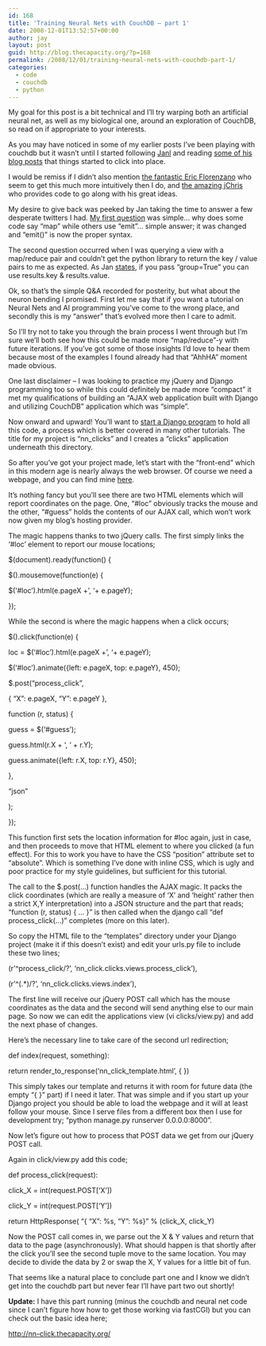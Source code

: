```yaml
---
id: 168
title: 'Training Neural Nets with CouchDB – part 1'
date: 2008-12-01T13:52:57+00:00
author: jay
layout: post
guid: http://blog.thecapacity.org/?p=168
permalink: /2008/12/01/training-neural-nets-with-couchdb-part-1/
categories:
  - code
  - couchdb
  - python
---
```

My goal for this post is a bit technical and I’ll try warping both an artificial neural net, as well as my biological one, around an exploration of CouchDB, so read on if appropriate to your interests.

As you may have noticed in some of my earlier posts I’ve been playing with couchdb but it wasn’t until I started following [Janl](http://twitter.com/janl) and reading [some of his blog posts](http://jan.prima.de/~jan/plok/index.php?url=archives/108-Programming-CouchDB-with-Javascript.html&serendipity[csuccess]=moderate) that things started to click into place.

I would be remiss if I didn’t also mention [the fantastic Eric Florenzano](http://www.eflorenzano.com/blog/post/why-couchdb-rocks/) who seem to get this much more intuitively then I do, and [the amazing jChris](http://jchris.mfdz.com/code/2008/11/my_couch_or_yours__shareable_ap) who provides code to go along with his great ideas.

My desire to give back was peeked by Jan taking the time to answer a few desperate twitters I had. [My first question](http://twitter.com/wjhuie/status/1022082284) was simple… why does some code say “map” while others use “emit”… simple answer; it was changed and “emit()” is now the proper syntax.

The second question occurred when I was querying a view with a map/reduce pair and couldn’t get the python library to return the key / value pairs to me as expected. As Jan [states](http://twitter.com/janl/status/1023371802), if you pass “group=True” you can use results.key & results.value.

Ok, so that’s the simple Q&A recorded for posterity, but what about the neuron bending I promised. First let me say that if you want a tutorial on Neural Nets and AI programming you’ve come to the wrong place, and secondly this is my “answer” that’s evolved more then I care to admit.

So I’ll try not to take you through the brain process I went through but I’m sure we’ll both see how this could be made more “map/reduce”-y with future iterations. If you’ve got some of those insights I’d love to hear them because most of the examples I found already had that “AhhHA” moment made obvious.

One last disclaimer – I was looking to practice my jQuery and Django programming too so while this could definitely be made more “compact” it met my qualifications of building an “AJAX web application built with Django and utilizing CouchDB” application which was “simple”.

Now onward and upward! You’ll want to [start a Django program](http://docs.djangoproject.com/en/dev/intro/tutorial01/?from=olddocs) to hold all this code, a process which is better covered in many other tutorials. The title for my project is “nn_clicks” and I creates a “clicks” application underneath this directory.

So after you’ve got your project made, let’s start with the “front-end” which in this modern age is nearly always the web browser. Of course we need a webpage, and you can find mine [here](http://media.thecapacity.org/files/nn_click_template.html).

It’s nothing fancy but you’ll see there are two HTML elements which will report coordinates on the page. One, “#loc” obviously tracks the mouse and the other, “#guess” holds the contents of our AJAX call, which won’t work now given my blog’s hosting provider.

The magic happens thanks to two jQuery calls. The first simply links the ‘#loc’ element to report our mouse locations;

$(document).ready(function() {
  
$().mousemove(function(e) {
  
$(‘#loc’).html(e.pageX +’, ‘+ e.pageY);
  
});

While the second is where the magic happens when a click occurs;

$().click(function(e) {
  
loc = $(‘#loc’).html(e.pageX +’, ‘+ e.pageY);
  
$(‘#loc’).animate({left: e.pageX, top: e.pageY}, 450);

$.post(“process_click”,
  
{ “X”: e.pageX, “Y”: e.pageY },
  
function (r, status) {
  
guess = $(‘#guess’);
  
guess.html(r.X + ‘, ‘ + r.Y);
  
guess.animate({left: r.X, top: r.Y}, 450);
  
},
  
“json”
  
);
  
});

This function first sets the location information for #loc again, just in case, and then proceeds to move that HTML element to where you clicked (a fun effect). For this to work you have to have the CSS “position” attribute set to “absolute”. Which is something I’ve done with inline CSS, which is ugly and poor practice for my style guidelines, but sufficient for this tutorial.

The call to the $.post(…) function handles the AJAX magic. It packs the click coordinates (which are really a measure of ‘X’ and ‘height’ rather then a strict X,Y interpretation) into a JSON structure and the part that reads; “function (r, status) { … }” is then called when the django call “def process_click(…)” completes (more on this later).

So copy the HTML file to the “templates” directory under your Django project (make it if this doesn’t exist) and edit your urls.py file to include these two lines;

(r’^process\_click/?’, ‘nn\_click.clicks.views.process_click’),
  
(r’^(.*)/?’, ‘nn_click.clicks.views.index’),

The first line will receive our jQuery POST call which has the mouse coordinates as the data and the second will send anything else to our main page. So now we can edit the applications view (vi clicks/view.py) and add the next phase of changes.

Here’s the necessary line to take care of the second url redirection;

def index(request, something):
  
return render\_to\_response(‘nn\_click\_template.html’, { })

This simply takes our template and returns it with room for future data (the empty “{ }” part) if I need it later. That was simple and if you start up your Django project you should be able to load the webpage and it will at least follow your mouse. Since I serve files from a different box then I use for development try; “python manage.py runserver 0.0.0.0:8000”.

Now let’s figure out how to process that POST data we get from our jQuery POST call.

Again in click/view.py add this code;

def process_click(request):
  
click_X = int(request.POST[‘X’])
  
click_Y = int(request.POST[‘Y’])
  
return HttpResponse( “{ “X”: %s, “Y”: %s}” % (click\_X, click\_Y)

Now the POST call comes in, we parse out the X & Y values and return that data to the page (asynchronously). What should happen is that shortly after the click you’ll see the second tuple move to the same location. You may decide to divide the data by 2 or swap the X, Y values for a little bit of fun.

That seems like a natural place to conclude part one and I know we didn’t get into the couchdb part but never fear I’ll have part two out shortly!

**Update:** I have this part running (minus the couchdb and neural net code since I can’t figure how how to get those working via fastCGI) but you can check out the basic idea here;

http://nn-click.thecapacity.org/

